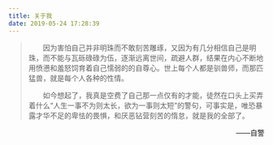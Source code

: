 ```yaml
---
title: 关于我
date: 2019-05-24 17:28:39
---
```


> 　　因为害怕自己并非明珠而不敢刻苦雕琢，又因为有几分相信自己是明珠，而不能与瓦砾碌碌为伍，逐渐远离世间，疏避人群，结果在内心不断地用愤懑和羞怒饲育着自己懦弱的的自尊心。世上每个人都是驯兽师，而那匹猛兽，就是每个人各种的性情。
>
> 　　如今想起了，我真是空费了自己那一点仅有的才能，徒然在口头上买弄着什么“人生一事不为则太长，欲为一事则太短”的警句，可事实是，唯恐暴露才华不足的卑怯的畏惧，和厌恶钻营刻苦的惰怠，就是我的全部了。

<p align="right">——自警</p>

